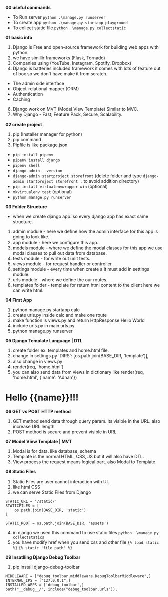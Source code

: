 **00 useful commands**

- To Run server `python .\manage.py runserver`
- To create app `python .\manage.py startapp playground`
- To collect static file `python .\manage.py collectstatic`

**01 basic info**

1. Django is Free and open-source framework for building web apps with python.
2. we have simillir frameworks (Flask, Tornado)
3. Companies using (YouTube, Instagram, Spotify, Dropbox)
4. Django is batteries included framework it comes with lots of feature out of box so we don't have make it from scratch.
 - The admin side interface
 - Object-relational mapper (ORM)
 - Authentication
 - Caching
6. Django work on MVT (Model View Template) Similar to MVC.
7. Why Django - Fast, Feature Pack, Secure, Scalability.

**02 create project**

1. pip (Installer manager for python)
2. pip command
3. Pipfile is like package.json

- `pip install pipenv`
- `pipenv install django`
- `pipenv shell`
- `django-admin --version`
- `django-admin startproject storefront` (delete folder and type `django-admin startproject storefront .` to avoid addition directory)
- `pip install virtualenvwrapper-win` (optional)
- `mkvirtualenv test` (optional)
- `python manage.py runserver`

**03 Folder Structure**
- when we create django app. so every django app has exact same structure.
1. admin module - here we define how the admin interface for this app is going to look like.
2. app module - here we configure this app.
3. models module - where we define the modal classes for this app we use modal classes to pull out data from database.
4. tests module - for write out unit tests.
5. views module - for request handler or controller
6. settings module - every time when create a it must add in settings module.
7. urls module - where we define the our routes.
8. templates folder - template for return html content to the client here we can write html.

**04 First App**

1. python manage.py startapp calc
2. create urls.py inside calc and make one route
3. make function is views.py and return HttpResponse Hello World
4. include urls.py in main urls.py
5. python manage.py runserver

**05 Django Template Language | DTL**

1. create folder ex. templates and home.html file.
2. change in settings.py
   'DIRS': [os.path.join(BASE_DIR, 'template')],
3. also change in views.py
4. render(req, 'home.html')
5. you can also send data from views in dictionary like
render(req, 'home.html', {'name': 'Adnan'})
<h1>Hello {{name}}!!!</h1>

**06 GET vs POST HTTP method**

1. GET method send data through query param. its visible in the URL. also increase URL length
2. POST method is secure and prevent visible in URL.

**07 Model View Template | MVT**

1. Modal is for data. like database, schema
2. Template is the normal HTML, CSS, JS but it will also have DTL.
3. View process the request means logical part. also Modal to Template

**08 Static Files**

1. Static Files are user cannot interaction with UI.
2. like html CSS
3. we can serve Static Files from Django

```
STATIC_URL = '/static/'
STATICFILES = [
    os.path.join(BASE_DIR, 'static')
]

STATIC_ROOT = os.path.join(BASE_DIR, 'assets')
```

4. in django we used this command to use static files
   `python .\manage.py collectstatics`
5. you have modify href when you send css and other file
   `{% load static %}`
   `{% static 'file_path' %}`


**09 Insatlling Django Debug Toolbar**
1.  pip install django-debug-toolbar
 ```
MIDDLEWARE = ["debug_toolbar.middleware.DebugToolbarMiddleware",]
INTERNAL_IPS = ["127.0.0.1",]
INSTALLED_APPS = ['debug_toolbar',]
path("__debug__/", include("debug_toolbar.urls")),
```
